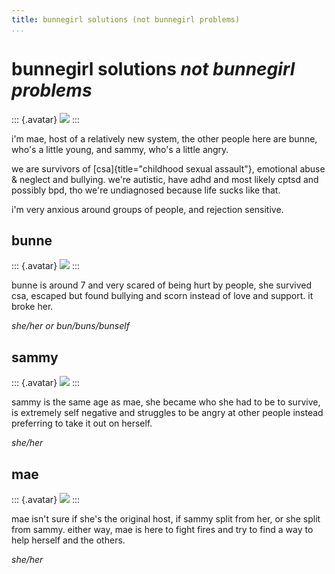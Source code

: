 ```yaml
---
title: bunnegirl solutions (not bunnegirl problems)
...
```


# bunnegirl solutions *not bunnegirl problems*

::: {.avatar}
<img src="mae.png">
:::

i'm mae, host of a relatively new system, the other people here are bunne, who's a little young, and sammy, who's a little angry.

we are survivors of [csa]{title="childhood sexual assault"}, emotional abuse & neglect and bullying. we're autistic, have adhd and most likely cptsd and possibly bpd, tho we're undiagnosed because life sucks like that.

i'm very anxious around groups of people, and rejection sensitive.


## bunne

::: {.avatar}
<img src="bunne.png">
:::

bunne is around 7 and very scared of being hurt by people, she survived csa, escaped but found bullying and scorn instead of love and support. it broke her.

*she/her or bun/buns/bunself*


## sammy

::: {.avatar}
<img src="sammy.png">
:::

sammy is the same age as mae, she became who she had to be to survive, is extremely self negative and struggles to be angry at other people instead preferring to take it out on herself.

*she/her*


## mae

::: {.avatar}
<img src="mae.png">
:::

mae isn't sure if she's the original host, if sammy split from her, or she split from sammy. either way, mae is here to fight fires and try to find a way to help herself and the others.

*she/her*
